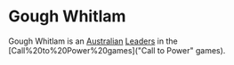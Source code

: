 # Gough Whitlam

Gough Whitlam is an [Australian](Australian) [Leaders](leader) in the [Call%20to%20Power%20games]("Call to Power" games).